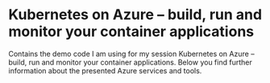 # Kubernetes on Azure – build, run and monitor your container applications
Contains the demo code I am using for my session Kubernetes on Azure – build, run and monitor your container applications.
Below you find further information about the presented Azure services and tools.
